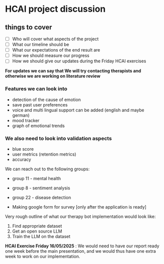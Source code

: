 # HCAI project discussion

## things to cover

- [ ] Who will cover what aspects of the project
- [ ] What our timeline should be
- [ ] What our expectations of the end result are
- [ ] How we should measure our progress
- [ ] How we should give our updates during the Friday HCAI exercises

**For updates we can say that We will try contacting therapists and otherwise we are working on 
literature review**

### Features we can look into

- detection of the cause of emotion
- save past user preferences
- voice and multi lingual support can be added (english and maybe german)
- mood tracker
- graph of emotional trends

### We also need to look into validation aspects

- blue score
- user metrics (retention metrics)
- accuracy 

We can reach out to the following groups:

- group 11 - mental health
- group 8 - sentiment analysis 
- group 22 - disease detection

- Making google form for survey [only after the application is ready]

Very rough outline of what our therapy bot implementation would look like: 

1. Find appropriate dataset
2. Get an open source LLM
3. Train the LLM on the dataset 

**HCAI Exercise Friday 16/05/2025** : We would need to have our report ready one week before the main presentation, and we would thus have one extra week to work on our implementation.
